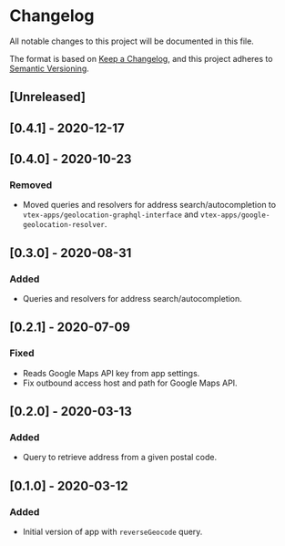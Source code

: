 # Changelog
All notable changes to this project will be documented in this file.

The format is based on [Keep a Changelog](https://keepachangelog.com/en/1.0.0/),
and this project adheres to [Semantic Versioning](https://semver.org/spec/v2.0.0.html).

## [Unreleased]

## [0.4.1] - 2020-12-17

## [0.4.0] - 2020-10-23
### Removed
- Moved queries and resolvers for address search/autocompletion to `vtex-apps/geolocation-graphql-interface` and `vtex-apps/google-geolocation-resolver`.

## [0.3.0] - 2020-08-31
### Added
- Queries and resolvers for address search/autocompletion.

## [0.2.1] - 2020-07-09
### Fixed
- Reads Google Maps API key from app settings.
- Fix outbound access host and path for Google Maps API.

## [0.2.0] - 2020-03-13
### Added
- Query to retrieve address from a given postal code.

## [0.1.0] - 2020-03-12
### Added
- Initial version of app with `reverseGeocode` query.
